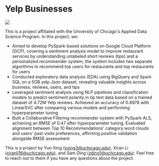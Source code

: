 # Yelp Businesses 

![](Pres_first_page.png)

This is a project affiliated with the University of Chicago's Applied Data Science Program. In this project, we:

- Aimed to develop PySpark-based solutions on Google Cloud Platform (GCP), covering a sentiment analysis model to improve restaurant services by understanding unlabeled short reviews (tips) and a personalized recommender system, the system includes two separate algorithms to recommend top users for restaurants and top restaurants for users
- Conducted exploratory data analysis (EDA) using BigQuery and Spark SQL on a 5GB yelp Json dataset, revealing valuable insights across business, reviews, users, and tips
- Leveraged sentiment analysis using NLP pipelines and classification models to predict sentiment polarity in tip text data based on a trained dataset of 4.72M Yelp reviews. Achieved an accuracy of 0.8978 with LinearSVC after comparing various models and performing hyperparameter tuning
- Bulit a Collaborative Filtering recommender system with PySpark ALS, achieving an RMSE of 0.47 after hyperparameter tuning. Evaluated alignment between Top 10 Recommendations' category word clouds and users' past visits preferences, affirming positive validation alongside RMSE assessment

This is a project by Yun Xing ([yxing3@uchicago.edu](mailto:yxing3@uchicago.edu)), Xiran Li ([xiranli16@uchicago.edu](mailto:xiranli16@uchicago.edu)), and Sam Ding ([zding1@uchicago.edu](mailto:zding1@uchicago.edu)). 
Feel free to reach out to them if you have any questions about the project.
